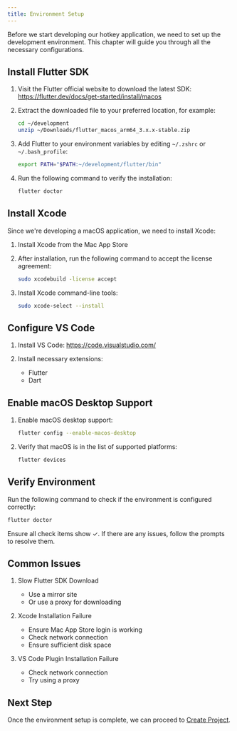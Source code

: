```yaml
---
title: Environment Setup
---
```


Before we start developing our hotkey application, we need to set up the development environment. This chapter will guide you through all the necessary configurations.

## Install Flutter SDK

1. Visit the Flutter official website to download the latest SDK:
   https://flutter.dev/docs/get-started/install/macos

2. Extract the downloaded file to your preferred location, for example:
   ```bash
   cd ~/development
   unzip ~/Downloads/flutter_macos_arm64_3.x.x-stable.zip
   ```

3. Add Flutter to your environment variables by editing `~/.zshrc` or `~/.bash_profile`:
   ```bash
   export PATH="$PATH:~/development/flutter/bin"
   ```

4. Run the following command to verify the installation:
   ```bash
   flutter doctor
   ```

## Install Xcode

Since we're developing a macOS application, we need to install Xcode:

1. Install Xcode from the Mac App Store

2. After installation, run the following command to accept the license agreement:
   ```bash
   sudo xcodebuild -license accept
   ```

3. Install Xcode command-line tools:
   ```bash
   sudo xcode-select --install
   ```

## Configure VS Code

1. Install VS Code:
   https://code.visualstudio.com/

2. Install necessary extensions:
   - Flutter
   - Dart

## Enable macOS Desktop Support

1. Enable macOS desktop support:
   ```bash
   flutter config --enable-macos-desktop
   ```

2. Verify that macOS is in the list of supported platforms:
   ```bash
   flutter devices
   ```

## Verify Environment

Run the following command to check if the environment is configured correctly:

```bash
flutter doctor
```

Ensure all check items show ✓. If there are any issues, follow the prompts to resolve them.

## Common Issues

1. Slow Flutter SDK Download
   - Use a mirror site
   - Or use a proxy for downloading

2. Xcode Installation Failure
   - Ensure Mac App Store login is working
   - Check network connection
   - Ensure sufficient disk space

3. VS Code Plugin Installation Failure
   - Check network connection
   - Try using a proxy

## Next Step

Once the environment setup is complete, we can proceed to [Create Project](./01-Create_Project.md).